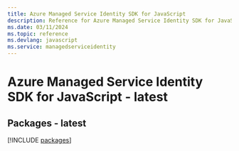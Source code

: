 ```yaml
---
title: Azure Managed Service Identity SDK for JavaScript
description: Reference for Azure Managed Service Identity SDK for JavaScript
ms.date: 03/11/2024
ms.topic: reference
ms.devlang: javascript
ms.service: managedserviceidentity
---
```

# Azure Managed Service Identity SDK for JavaScript - latest
## Packages - latest
[!INCLUDE [packages](managed-service-identity-index.md)]